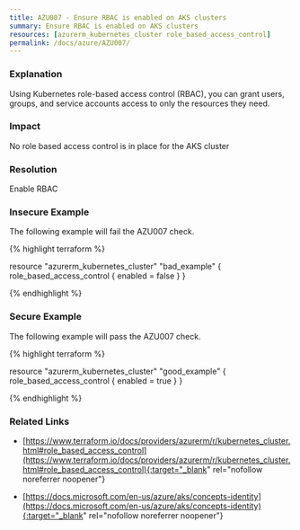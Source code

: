 ```yaml
---
title: AZU007 - Ensure RBAC is enabled on AKS clusters
summary: Ensure RBAC is enabled on AKS clusters 
resources: [azurerm_kubernetes_cluster role_based_access_control] 
permalink: /docs/azure/AZU007/
---
```

### Explanation


Using Kubernetes role-based access control (RBAC), you can grant users, groups, and service accounts access to only the resources they need.


### Impact
No role based access control is in place for the AKS cluster

### Resolution
Enable RBAC



### Insecure Example

The following example will fail the AZU007 check.

{% highlight terraform %}

resource "azurerm_kubernetes_cluster" "bad_example" {
	role_based_access_control {
		enabled = false
	}
}

{% endhighlight %}



### Secure Example

The following example will pass the AZU007 check.

{% highlight terraform %}

resource "azurerm_kubernetes_cluster" "good_example" {
	role_based_access_control {
		enabled = true
	}
}

{% endhighlight %}



### Related Links


- [https://www.terraform.io/docs/providers/azurerm/r/kubernetes_cluster.html#role_based_access_control](https://www.terraform.io/docs/providers/azurerm/r/kubernetes_cluster.html#role_based_access_control){:target="_blank" rel="nofollow noreferrer noopener"}

- [https://docs.microsoft.com/en-us/azure/aks/concepts-identity](https://docs.microsoft.com/en-us/azure/aks/concepts-identity){:target="_blank" rel="nofollow noreferrer noopener"}


